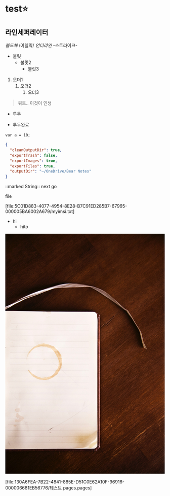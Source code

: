 # test⭐️
라인세퍼레이터
---
*볼드체*
/이텔릭/
_언더라인_
-스트라이크-
* 불릿
	* 불릿2
		* 불릿3

1. 오더1
	1. 오더2
		1. 오더3

> 쿼트.. 이것이 인생

- 투두
+ 투두완료

`var a = 10;`


```json
{
  "cleanOutputDir": true,
  "exportTrash": false,
  "exportImages": true,
  "exportFiles": true,
  "outputDir": "~/OneDrive/Bear Notes"
}
```


::marked String:: next go

file

[file:5C01D883-4077-4954-8E28-B7C91ED285B7-67965-000005BA6002A679/myimsi.txt]

<!-- #mine/test -->

- hi
	- hito


![](../../BearImages/73AC1E76-8A84-4A63-93B8-8895E516759F-96916-00000667B1201C1C/markus-spiske-jGbC-FPO4pk-unsplash.jpg)


[file:130A6FEA-7B22-4841-885E-D51C0E62A10F-96916-000006681EB56776/테스트 pages.pages]

<!-- {BearID:C026DB37-57BB-4D63-B26D-BF8F5AD21A84-67965-000005B4CA4ACA15} -->
